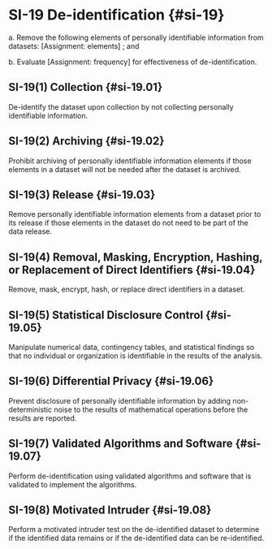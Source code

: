 # SI-19 De-identification {#si-19}

a. Remove the following elements of personally identifiable information from datasets: [Assignment: elements] ; and

b. Evaluate [Assignment: frequency] for effectiveness of de-identification.

## SI-19(1) Collection {#si-19.01}

De-identify the dataset upon collection by not collecting personally identifiable information.

## SI-19(2) Archiving {#si-19.02}

Prohibit archiving of personally identifiable information elements if those elements in a dataset will not be needed after the dataset is archived.

## SI-19(3) Release {#si-19.03}

Remove personally identifiable information elements from a dataset prior to its release if those elements in the dataset do not need to be part of the data release.

## SI-19(4) Removal, Masking, Encryption, Hashing, or Replacement of Direct Identifiers {#si-19.04}

Remove, mask, encrypt, hash, or replace direct identifiers in a dataset.

## SI-19(5) Statistical Disclosure Control {#si-19.05}

Manipulate numerical data, contingency tables, and statistical findings so that no individual or organization is identifiable in the results of the analysis.

## SI-19(6) Differential Privacy {#si-19.06}

Prevent disclosure of personally identifiable information by adding non-deterministic noise to the results of mathematical operations before the results are reported.

## SI-19(7) Validated Algorithms and Software {#si-19.07}

Perform de-identification using validated algorithms and software that is validated to implement the algorithms.

## SI-19(8) Motivated Intruder {#si-19.08}

Perform a motivated intruder test on the de-identified dataset to determine if the identified data remains or if the de-identified data can be re-identified.

